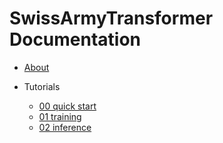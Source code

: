 # SwissArmyTransformer Documentation
- [About](about.md)

- Tutorials
  - [00 quick start](tutorials/00_quick_start.md)
  - [01 training](tutorials/01_training.md)
  - [02 inference](tutorials/02_inference.md)
